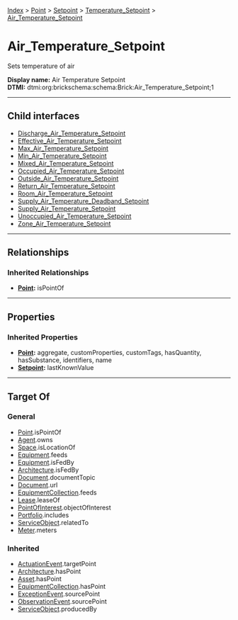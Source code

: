 [Index](../../../../index.md) > [Point](../../../Point.md) > [Setpoint](../../Setpoint.md) > [Temperature_Setpoint](../Temperature_Setpoint.md) > [Air_Temperature_Setpoint](#)
# Air_Temperature_Setpoint

Sets temperature of air


**Display name:** Air Temperature Setpoint<br />
**DTMI:** dtmi:org:brickschema:schema:Brick:Air_Temperature_Setpoint;1

---

## Child interfaces
* [Discharge_Air_Temperature_Setpoint](Discharge-/Discharge_Air_Temperature_Setpoint.md)
* [Effective_Air_Temperature_Setpoint](Effective-/Effective_Air_Temperature_Setpoint.md)
* [Max_Air_Temperature_Setpoint](Max-.md)
* [Min_Air_Temperature_Setpoint](Min-.md)
* [Mixed_Air_Temperature_Setpoint](Mixed-.md)
* [Occupied_Air_Temperature_Setpoint](Occupied-/Occupied_Air_Temperature_Setpoint.md)
* [Outside_Air_Temperature_Setpoint](Outside-/Outside_Air_Temperature_Setpoint.md)
* [Return_Air_Temperature_Setpoint](Return-/Return_Air_Temperature_Setpoint.md)
* [Room_Air_Temperature_Setpoint](Room-/Room_Air_Temperature_Setpoint.md)
* [Supply_Air_Temperature_Deadband_Setpoint](../Temperature_Deadband_Setpoint/Supply_Air-/Supply_Air_Temperature_Deadband_Setpoint.md)
* [Supply_Air_Temperature_Setpoint](Supply-/Supply_Air_Temperature_Setpoint.md)
* [Unoccupied_Air_Temperature_Setpoint](Unoccupied-/Unoccupied_Air_Temperature_Setpoint.md)
* [Zone_Air_Temperature_Setpoint](Zone-/Zone_Air_Temperature_Setpoint.md)

---

## Relationships

### Inherited Relationships
* **[Point](../../../Point.md):** isPointOf

---

## Properties

### Inherited Properties
* **[Point](../../../Point.md):** aggregate, customProperties, customTags, hasQuantity, hasSubstance, identifiers, name
* **[Setpoint](../../Setpoint.md):** lastKnownValue

---

## Target Of
### General
* [Point](../../../Point.md).isPointOf
* [Agent](../../../../Agent/Agent.md).owns
* [Space](../../../../Space/Space.md).isLocationOf
* [Equipment](../../../../Asset/Equipment/Equipment.md).feeds
* [Equipment](../../../../Asset/Equipment/Equipment.md).isFedBy
* [Architecture](../../../../Space/Architecture/Architecture.md).isFedBy
* [Document](../../../../Information/Document/Document.md).documentTopic
* [Document](../../../../Information/Document/Document.md).url
* [EquipmentCollection](../../../../Collection/Equipment-.md).feeds
* [Lease](../../../../Event/Lease.md).leaseOf
* [PointOfInterest](../../../../Information/PointOfInterest.md).objectOfInterest
* [Portfolio](../../../../Collection/Portfolio.md).includes
* [ServiceObject](../../../../Information/ServiceObject/ServiceObject.md).relatedTo
* [Meter](../../../../Asset/Equipment/Meter/Meter.md).meters
### Inherited
* [ActuationEvent](../../../../Event/Point-/ActuationEvent.md).targetPoint
* [Architecture](../../../../Space/Architecture/Architecture.md).hasPoint
* [Asset](../../../../Asset/Asset.md).hasPoint
* [EquipmentCollection](../../../../Collection/Equipment-.md).hasPoint
* [ExceptionEvent](../../../../Event/Point-/ExceptionEvent.md).sourcePoint
* [ObservationEvent](../../../../Event/Point-/ObservationEvent.md).sourcePoint
* [ServiceObject](../../../../Information/ServiceObject/ServiceObject.md).producedBy
